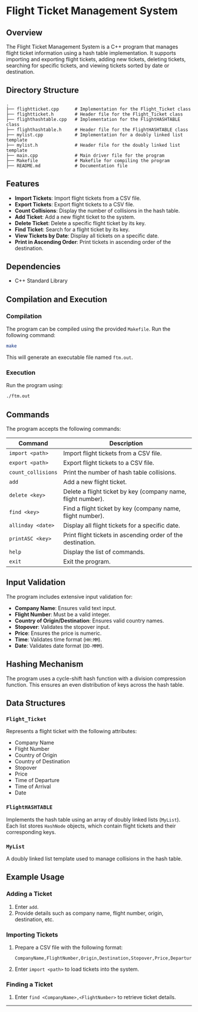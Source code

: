 # Flight Ticket Management System

## Overview

The Flight Ticket Management System is a C++ program that manages flight ticket information using a hash table implementation. It supports importing and exporting flight tickets, adding new tickets, deleting tickets, searching for specific tickets, and viewing tickets sorted by date or destination.

## Directory Structure

```
.
├── flightticket.cpp      # Implementation for the Flight_Ticket class
├── flightticket.h        # Header file for the Flight_Ticket class
├── flighthashtable.cpp   # Implementation for the FlightHASHTABLE class
├── flighthashtable.h     # Header file for the FlightHASHTABLE class
├── mylist.cpp            # Implementation for a doubly linked list template
├── mylist.h              # Header file for the doubly linked list template
├── main.cpp              # Main driver file for the program
├── Makefile              # Makefile for compiling the program
├── README.md             # Documentation file
```

## Features

- **Import Tickets**: Import flight tickets from a CSV file.
- **Export Tickets**: Export flight tickets to a CSV file.
- **Count Collisions**: Display the number of collisions in the hash table.
- **Add Ticket**: Add a new flight ticket to the system.
- **Delete Ticket**: Delete a specific flight ticket by its key.
- **Find Ticket**: Search for a flight ticket by its key.
- **View Tickets by Date**: Display all tickets on a specific date.
- **Print in Ascending Order**: Print tickets in ascending order of the destination.

## Dependencies

- C++ Standard Library

## Compilation and Execution

### Compilation

The program can be compiled using the provided `Makefile`. Run the following command:

```bash
make
```

This will generate an executable file named `ftm.out`.

### Execution

Run the program using:

```bash
./ftm.out
```

## Commands

The program accepts the following commands:

| Command            | Description                                                  |
| ------------------ | ------------------------------------------------------------ |
| `import <path>`    | Import flight tickets from a CSV file.                       |
| `export <path>`    | Export flight tickets to a CSV file.                         |
| `count_collisions` | Print the number of hash table collisions.                   |
| `add`              | Add a new flight ticket.                                     |
| `delete <key>`     | Delete a flight ticket by key (company name, flight number). |
| `find <key>`       | Find a flight ticket by key (company name, flight number).   |
| `allinday <date>`  | Display all flight tickets for a specific date.              |
| `printASC <key>`   | Print flight tickets in ascending order of the destination.  |
| `help`             | Display the list of commands.                                |
| `exit`             | Exit the program.                                            |

## Input Validation

The program includes extensive input validation for:

- **Company Name**: Ensures valid text input.
- **Flight Number**: Must be a valid integer.
- **Country of Origin/Destination**: Ensures valid country names.
- **Stopover**: Validates the stopover input.
- **Price**: Ensures the price is numeric.
- **Time**: Validates time format (`HH:MM`).
- **Date**: Validates date format (`DD-MMM`).

## Hashing Mechanism

The program uses a cycle-shift hash function with a division compression function. This ensures an even distribution of keys across the hash table.

## Data Structures

### `Flight_Ticket`

Represents a flight ticket with the following attributes:

- Company Name
- Flight Number
- Country of Origin
- Country of Destination
- Stopover
- Price
- Time of Departure
- Time of Arrival
- Date

### `FlightHASHTABLE`

Implements the hash table using an array of doubly linked lists (`MyList`). Each list stores `HashNode` objects, which contain flight tickets and their corresponding keys.

### `MyList`

A doubly linked list template used to manage collisions in the hash table.

## Example Usage

### Adding a Ticket

1. Enter `add`.
2. Provide details such as company name, flight number, origin, destination, etc.

### Importing Tickets

1. Prepare a CSV file with the following format:
   ```csv
   CompanyName,FlightNumber,Origin,Destination,Stopover,Price,DepartureTime,ArrivalTime,Date
   ```
2. Enter `import <path>` to load tickets into the system.

### Finding a Ticket

1. Enter `find <CompanyName>,<FlightNumber>` to retrieve ticket details.

---
